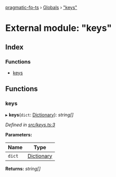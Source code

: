 [pragmatic-fp-ts](../README.md) › [Globals](../globals.md) › ["keys"](_keys_.md)

# External module: "keys"

## Index

### Functions

* [keys](_keys_.md#keys)

## Functions

###  keys

▸ **keys**(`dict`: [Dictionary](_types_.md#dictionary)): *string[]*

*Defined in [src/keys.ts:3](https://github.com/hermann-p/pragmatic-fp-ts/blob/a1a02fb/src/keys.ts#L3)*

**Parameters:**

Name | Type |
------ | ------ |
`dict` | [Dictionary](_types_.md#dictionary) |

**Returns:** *string[]*
